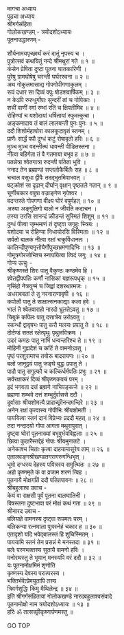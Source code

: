मागचा अध्याय  
पुढचा अध्याय  
श्रीगर्गसंहिता  
गोलोकखण्डम् - त्रयोदशोऽध्यायः  
पूतनाउद्धारणम् -  
  
शौर्यनामयपृच्छार्थं करं दातुं नृपस्य च ।  
पुत्रोत्सवं कथयितुं नन्दे श्रीमथुरां गते ॥ १ ॥  
कंसेन प्रेषिता दुष्टा पूतना घातकारिणी ।  
पुरेषु ग्रामघोषेषु चरन्ती घर्घरस्वना ॥ २ ॥  
अथ गोकुलमासाद्य गोपगोपीगणाकुलम् ।  
रूपं दधार सा दिव्यं वपुः षोडशवार्षिकम् ॥ ३ ॥  
न केऽपि रुरुधुर्गोपाः सुन्दरीं तां च गोपिकाः ।  
शचीं वाणीं रमां रम्भां रतिं च क्षिपतीमिव ॥ ४ ॥  
रोहिण्यां च यशोदायां धर्षितायां स्फुरत्कुचा ।  
अङ्कमादाय तं बालं लालयन्ती पुनः पुनः ॥ ५ ॥  
ददौ शिशोर्महाघोरा कालकूटावृतं स्तनम् ।  
प्राणैः सार्द्धं पपौ दुग्धं कटुं रोषावृतो हरिः ॥ ६ ॥  
मुञ्च मुञ्च वदन्तीत्थं धावन्ती पीडितस्तना ।  
नीत्वा बहिर्गता तं वै गतमाया बभूव ह ॥ ७ ॥  
पतन्नेत्रा श्वेतगात्रा रुदन्ती पतिता भुवि ।  
ननाद तेन ब्रह्माण्डं सप्तलोकैर्बिलैः सह ॥ ८ ॥  
चचाल वसुधा द्वीपैः तदद्‌भुतमिवाभवत् ।  
षट्क्रोशं सा दृढान् दीर्घान् वृक्षान् पृष्ठतले गतान् ॥ ९ ॥  
चूर्णीचकार वपुषा वज्राङ्गेण नृपेश्वर ।  
वदन्तस्ते गोपगणा वीक्ष्य घोरं वपुर्महत् ॥ १० ॥  
अस्या अङ्गुलिगो बालो न जीवति कदाचन ।  
तस्या उरसि सानन्दं क्रीडन्तं सुस्मितं शिशुम् ॥ ११ ॥  
दुग्धं पीत्वा जृम्भमाणं तं दृष्ट्वा जगृहुः स्त्रियः ।  
यशोदया च रोहिण्या निधायोरसि विस्मिताः ॥ १२ ॥  
सर्वतो बालकं नीत्वा रक्षां चक्रुर्विधानतः ।  
कालिन्दीपुण्यमृत्तोयैर्गोपुच्छभ्रमणादिभिः ॥ १३ ॥  
गोमूत्रगोरजोभिश्च स्नापयित्वा त्विदं जगुः ॥ १४ ॥  
गोप्य ऊचुः -  
श्रीकृष्णस्ते शिरः पातु वैकुण्ठः कण्ठमेव हि ।  
श्वेतद्वीपपतिः कर्णौ नासिकां यज्ञरूपधृक् ॥ १५ ॥  
नृसिंहो नेत्रयुग्मं च जिह्वां दशरथात्मजः ।  
अधराववतां ते तु नरनाराणावृषी ॥ १६ ॥  
कपोलौ पातु ते साक्षात्सनकाद्याः कला हरेः ।  
भालं ते श्वेतवाराहो नारदो भ्रूलतेऽवतु ॥ १७ ॥  
चिबुकं कपिलः पातु दत्तात्रेय उरोऽवतु ।  
स्कन्धौ द्वावृषभः पातु करौ मत्स्यः प्रपातु ते ॥ १८ ॥  
दोर्दण्डं सततं रक्षेत्पृथुः पृथुलविक्रमः ।  
उदरं कमठः पातु नाभिं धन्वन्तरिश्च ते ॥ १९ ॥  
मोहिनी गुह्यदेशं च कटिं ते वामनोऽवतु ।  
पृष्ठं परशुरामश्च तवोरू बादरायणः ॥ २० ॥  
बलो जानुद्वयं पातु जङ्घे बुद्धः प्रपातु ते ।  
पादौ पातु सगुल्फौ च कल्किर्धर्मपतिः प्रभुः ॥ २१ ॥  
सर्वरक्षाकरं दिव्यं श्रीकृष्णकवचं परम् ।  
इदं भगवता दत्तं ब्रह्मणे नाभिपङ्कजे ॥ २२ ॥  
ब्रह्मणा शम्भवे दत्तं शम्भुर्दुर्वाससे ददौ ।  
दुर्वासाः श्रीयशोमत्यै प्रादाच्छ्रीनन्दमन्दिरे ॥ २३ ॥  
अनेन रक्षां कृत्वास्य गोपीभिः श्रीयशोमती ।  
पाययित्वा स्तनं दानं विप्रेभ्यः प्रददौ महत् ॥ २४ ॥  
तदा नन्दादयो गोपा आगता मथुरापुरात् ।  
दृष्ट्वा घोरां पूतनाख्यां बभूवुर्भयविह्वलाः ॥ २५ ॥  
छित्वा कुठारैस्तद्देहं गोपाः श्रीयमुनातटे ।  
अनेकाश्च चिताः कृत्वा दाहयामासुरेव ताम् ॥ २६ ॥  
एलालवङ्गश्रीखण्डतगरागरुगन्धिभृत् ।  
धूमो दग्धस्य देहस्य पवित्रस्य समुत्थितः ॥ २७ ॥  
अहो कृष्णमृते कं वा व्रजाम शरणं त्विह ।  
पूतनायै मोक्षगतिं ददौ पतितपावनः ॥ २८ ॥  
श्रीबहुलाश्व उवाच -  
केयं वा राक्षसी पूर्वं पूतना बालघातिनी ।  
विषस्तना दुष्टभावा परं मोक्षं कथं गता ॥ २९ ॥  
श्रीनारद उवाच -  
बलियज्ञे वामनस्य दृष्ट्वा रूपमतः परम् ।  
बलिकन्या रत्नमाला पुत्रस्नेहं चकार ह ॥ ३० ॥  
एतादृशो यदि भवेद्‌बालस्तं हि शुचिस्मितम् ।  
पाययामि स्तनं तेन प्रसन्नं मे मनस्तदा ॥ ३१ ॥  
बलेः परमभक्तस्य सुतायै वामनो हरिः ।  
मनोरथस्तु ते भूयान् मनस्यपि वरं ददौ ॥ ३२ ॥  
यः पूतनामोक्षमिमं शृणोति  
     कृष्णस्य देवस्य परात्परस्य ।  
भक्तिर्भवेत्प्रेमयुतापि तस्य  
     त्रिवर्गशुद्धिः किमु मैथिलेन्द्र ॥ ३४ ॥  
इति श्रीगर्गसंहितायां गोलोकखण्डे नारदबहुलाश्वसंवादे  
पूतनामोक्षो नाम त्रयोदशोऽध्यायः ॥ १३ ॥  
हरिः ॐ तत्सच्छ्रीकृष्णार्पणमस्तु ॥  
  
GO TOP

